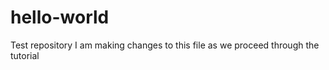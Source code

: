 # hello-world
Test repository 
I am making changes to this file as we proceed through the tutorial 
